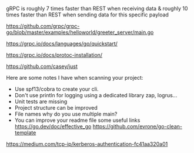 gRPC is roughly 7 times faster than REST when receiving data & roughly 10 times faster than REST when sending data for this specific payload


https://github.com/grpc/grpc-go/blob/master/examples/helloworld/greeter_server/main.go


https://grpc.io/docs/languages/go/quickstart/


https://grpc.io/docs/protoc-installation/

https://github.com/casey/just

Here are some notes I have when scanning your project:
- Use spf13/cobra to create your cli.
- Don't use println for logging using a dedicated library zap, logrus...
- Unit tests are missing
- Project structure can be improved
- File names why do you use multiple main?
- You can improve your readme file
some useful links
https://go.dev/doc/effective_go
https://github.com/evrone/go-clean-template


https://medium.com/tcp-ip/kerberos-authentication-fc41aa320a01